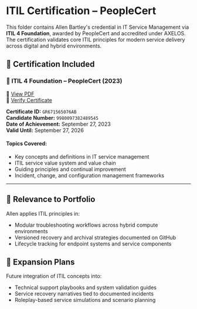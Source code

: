 # ITIL Certification – PeopleCert

This folder contains Allen Bartley's credential in IT Service Management via **ITIL 4 Foundation**, awarded by PeopleCert and accredited under AXELOS. The certification validates core ITIL principles for modern service delivery across digital and hybrid environments.

## 🎯 Certification Included

### 📘 ITIL 4 Foundation – PeopleCert (2023)

📄 [View PDF](https://github.com/Allen-Bartley/personal-portfolio/blob/main/certifications/ITIL/ITIL-4-Foundation.pdf)  
🔗 [Verify Certificate](https://www.peoplecert.org/verify)

**Certificate ID:** `GR671565076AB`  
**Candidate Number:** `9980097382489545`  
**Date of Achievement:** September 27, 2023  
**Valid Until:** September 27, 2026

#### Topics Covered:
- Key concepts and definitions in IT service management  
- ITIL service value system and value chain  
- Guiding principles and continual improvement  
- Incident, change, and configuration management frameworks

---

## 📌 Relevance to Portfolio

Allen applies ITIL principles in:
- Modular troubleshooting workflows across hybrid compute environments  
- Versioned recovery and archival strategies documented on GitHub  
- Lifecycle tracking for endpoint systems and service components

## 🚀 Expansion Plans

Future integration of ITIL concepts into:
- Technical support playbooks and system validation guides  
- Service recovery narratives tied to documented incidents  
- Roleplay-based service simulations and scenario planning


